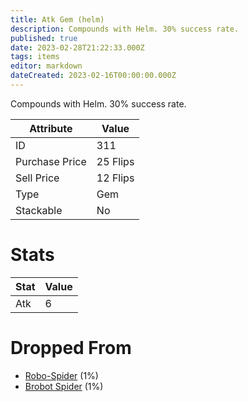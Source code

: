 ```yaml
---
title: Atk Gem (helm)
description: Compounds with Helm. 30% success rate.
published: true
date: 2023-02-28T21:22:33.000Z
tags: items
editor: markdown
dateCreated: 2023-02-16T00:00:00.000Z
---
```


Compounds with Helm. 30% success rate.

|Attribute|Value|
|-|-|
|ID|311|
|Purchase Price|25 Flips|
|Sell Price|12 Flips|
|Type|Gem|
|Stackable|No|

# Stats
|Stat|Value|
|-|-|
|Atk|6|

# Dropped From
 * [Robo-Spider](/monsters/robo-spider) (1%)
 * [Brobot Spider](/monsters/brobot-spider) (1%)
